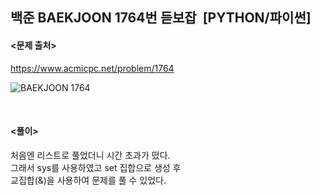 ## 백준 BAEKJOON 1764번 듣보잡  [PYTHON/파이썬]

#### <문제 출처><br>
https://www.acmicpc.net/problem/1764

![BAEKJOON 1764](https://blog.kakaocdn.net/dn/wi7So/btsC7tX1KqA/111Korcws7VFPObiUWbQPK/img.png)

<br>

#### <풀이><br>

처음엔 리스트로 풀었더니 시간 초과가 떴다.  
그래서 sys를 사용하였고 set 집합으로 생성 후  
교집합(&)을 사용하여 문제를 풀 수 있었다.  
